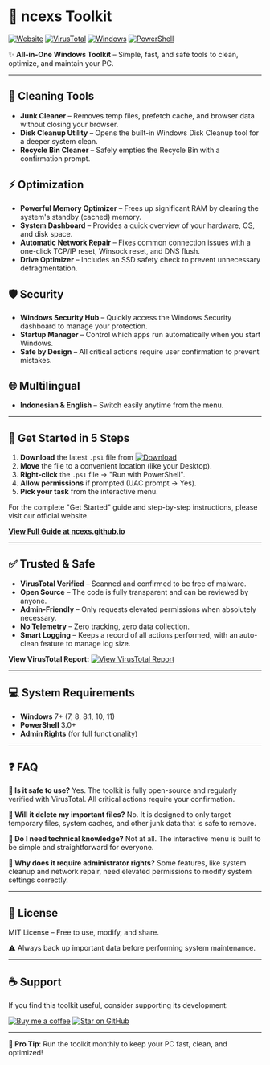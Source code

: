 # 🧰 ncexs Toolkit

[![Website](https://img.shields.io/badge/Website-ncexs.github.io-blueviolet?style=flat&logo=github&logoColor=white)](https://ncexs.github.io/)
[![VirusTotal](https://img.shields.io/badge/VirusTotal-0%2F70%2F70%20Detections-brightgreen?style=flat&logo=virustotal&logoColor=white)](https://www.virustotal.com/gui/file/your-new-file-hash-here/detection)
[![Windows](https://img.shields.io/badge/Windows-7%2B-0078D4?style=flat&logo=windows)](#)
[![PowerShell](https://img.shields.io/badge/PowerShell-3.0%2B-5D2D8C?style=flat&logo=powershell)](#)

✨ **All-in-One Windows Toolkit** – Simple, fast, and safe tools to clean, optimize, and maintain your PC.

---

## 🧹 Cleaning Tools
- **Junk Cleaner** – Removes temp files, prefetch cache, and browser data without closing your browser.
- **Disk Cleanup Utility** – Opens the built-in Windows Disk Cleanup tool for a deeper system clean.
- **Recycle Bin Cleaner** – Safely empties the Recycle Bin with a confirmation prompt.

## ⚡ Optimization
- **Powerful Memory Optimizer** – Frees up significant RAM by clearing the system's standby (cached) memory.
- **System Dashboard** – Provides a quick overview of your hardware, OS, and disk space.
- **Automatic Network Repair** – Fixes common connection issues with a one-click TCP/IP reset, Winsock reset, and DNS flush.
- **Drive Optimizer** – Includes an SSD safety check to prevent unnecessary defragmentation.

## 🛡️ Security
- **Windows Security Hub** – Quickly access the Windows Security dashboard to manage your protection.
- **Startup Manager** – Control which apps run automatically when you start Windows.
- **Safe by Design** – All critical actions require user confirmation to prevent mistakes.

## 🌐 Multilingual
- **Indonesian & English** – Switch easily anytime from the menu.

---

## 🚀 Get Started in 5 Steps

1. **Download** the latest `.ps1` file from [![Download](https://img.shields.io/badge/%20Download-Latest%20Release-brightgreen?style=flat&logo=github)](https://github.com/ncexs/ncexs-toolkit/releases/latest)
2. **Move** the file to a convenient location (like your Desktop).
3. **Right-click** the `.ps1` file → "Run with PowerShell".
4. **Allow permissions** if prompted (UAC prompt → Yes).
5. **Pick your task** from the interactive menu.

For the complete "Get Started" guide and step-by-step instructions, please visit our official website.

[**View Full Guide at ncexs.github.io**](https://ncexs.github.io/)

---

## ✅ Trusted & Safe

- **VirusTotal Verified** – Scanned and confirmed to be free of malware.
- **Open Source** – The code is fully transparent and can be reviewed by anyone.
- **Admin-Friendly** – Only requests elevated permissions when absolutely necessary.
- **No Telemetry** – Zero tracking, zero data collection.
- **Smart Logging** – Keeps a record of all actions performed, with an auto-clean feature to manage log size.

**View VirusTotal Report:**
[![View VirusTotal Report](https://img.shields.io/badge/View-VirusTotal%20Report-critical?style=flat&logo=virustotal&logoColor=white)](https://www.virustotal.com/gui/file-analysis/ODQyMTAzMGIyMTQ0MWEzZjFjYTVhZTk0MjVlODUwODQ6MTc2MDg3ODg2OQ==)

---

## 💻 System Requirements

- **Windows** 7+ (7, 8, 8.1, 10, 11)
- **PowerShell** 3.0+
- **Admin Rights** (for full functionality)

---

## ❓ FAQ

**🔹 Is it safe to use?**
Yes. The toolkit is fully open-source and regularly verified with VirusTotal. All critical actions require your confirmation.

**🔹 Will it delete my important files?**
No. It is designed to only target temporary files, system caches, and other junk data that is safe to remove.

**🔹 Do I need technical knowledge?**
Not at all. The interactive menu is built to be simple and straightforward for everyone.

**🔹 Why does it require administrator rights?**
Some features, like system cleanup and network repair, need elevated permissions to modify system settings correctly.

---

## 📜 License

MIT License – Free to use, modify, and share.

⚠️ Always back up important data before performing system maintenance.

---

## ☕ Support

If you find this toolkit useful, consider supporting its development:

[![Buy me a coffee](https://img.shields.io/badge/Saweria-Buy%20Me%20a%20Coffee-orange?style=flat&logo=buymeacoffee&logoColor=white)](https://saweria.co/ncexs)
[![Star on GitHub](https://img.shields.io/badge/GitHub-Star%20Project-blue?style=flat&logo=github)](https://github.com/ncexs/ncexs-toolkit)

---

**🎯 Pro Tip**: Run the toolkit monthly to keep your PC fast, clean, and optimized!